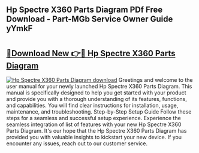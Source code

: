## Hp Spectre X360 Parts Diagram PDf Free Download - Part-MGb Service Owner Guide yYmkF

# <h2><a href="http://dfhefx.blite.top/?on=Hp+Spectre+X360+Parts+Diagram">🔗Download New 👉🔴 Hp Spectre X360 Parts Diagram</a></h2>

[![Hp Spectre X360 Parts Diagram download](https://i.imgur.com/lujVjoI.png)](http://dfhefx.blite.top/?on=Hp+Spectre+X360+Parts+Diagram)
Greetings and welcome to the user manual for your newly launched Hp Spectre X360 Parts Diagram. This manual is specifically designed to help you get started with your product and provide you with a thorough understanding of its features, functions, and capabilities. You will find clear instructions for installation, usage, maintenance, and troubleshooting. Step-by-Step Setup Guide Follow these steps for a seamless and successful setup experience. Experience the seamless integration of list of features with your new Hp Spectre X360 Parts Diagram. It's our hope that the Hp Spectre X360 Parts Diagram has provided you with valuable insights to kickstart your new device. If you encounter any issues, reach out to our customer service.
